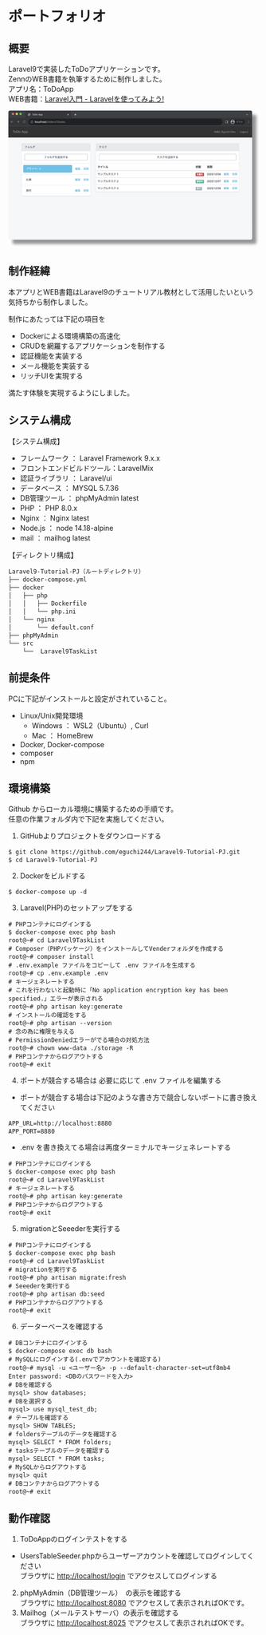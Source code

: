 # ポートフォリオ

## 概要
Laravel9で実装したToDoアプリケーションです。  
ZennのWEB書籍を執筆するために制作しました。  
アプリ名：ToDoApp   
WEB書籍：[Laravel入門 - Laravelを使ってみよう!](https://zenn.dev/eguchi244_dev/books/laravel-tutorial-books)

<img src="img/ToDoApp_IndexPage.png" width="600px">

## 制作経緯
本アプリとWEB書籍はLaravel9のチュートリアル教材として活用したいという気持ちから制作しました。 

制作にあたっては下記の項目を

* Dockerによる環境構築の高速化
* CRUDを網羅するアプリケーションを制作する
* 認証機能を実装する
* メール機能を実装する
* リッチUIを実現する

満たす体験を実現するようにしました。

## システム構成
【システム構成】
* フレームワーク ： Laravel Framework 9.x.x
* フロントエンドビルドツール：LaravelMix
* 認証ライブラリ ： Laravel/ui
* データベース ： MYSQL 5.7.36
* DB管理ツール ： phpMyAdmin latest
* PHP ： PHP 8.0.x
* Nginx ： Nginx latest
* Node.js ： node 14.18-alpine
* mail ： mailhog latest

【ディレクトリ構成】
```
Laravel9-Tutorial-PJ（ルートディレクトリ）
├── docker-compose.yml
├── docker 
│   ├── php 
│   │   ├── Dockerfile 
│   │   └── php.ini 
│   └── nginx 
│       └── default.conf 
├── phpMyAdmin
└── src 
    └──  Laravel9TaskList
```

## 前提条件
PCに下記がインストールと設定がされていること。

* Linux/Unix開発環境
   * Windows ： WSL2（Ubuntu）, Curl
   * Mac ： HomeBrew
* Docker, Docker-compose
* composer
* npm 

## 環境構築
Github からローカル環境に構築するための手順です。  
任意の作業フォルダ内で下記を実施してください。

1. GitHubよりプロジェクトをダウンロードする
```
$ git clone https://github.com/eguchi244/Laravel9-Tutorial-PJ.git
$ cd Laravel9-Tutorial-PJ
```
2. Dockerをビルドする
```
$ docker-compose up -d
```
3. Laravel(PHP)のセットアップをする
```
# PHPコンテナにログインする
$ docker-compose exec php bash
root@~# cd Laravel9TaskList
# Composer（PHPパッケージ）をインストールしてVenderフォルダを作成する
root@~# composer install
# .env.example ファイルをコピーして .env ファイルを生成する
root@~# cp .env.example .env
# キージェネレートする
# これを行わないと起動時に「No application encryption key has been specified.」エラーが表示される
root@~# php artisan key:generate
# インストールの確認をする
root@~# php artisan --version
# 念の為に権限を与える
# PermissionDeniedエラーがでる場合の対処方法
root@~# chown www-data ./storage -R
# PHPコンテナからログアウトする
root@~# exit
```
4. ポートが競合する場合は 必要に応じて .env ファイルを編集する
- ポートが競合する場合は下記のような書き方で競合しないポートに書き換えてください
```
APP_URL=http://localhost:8880
APP_PORT=8880
```
- .env を書き換えてる場合は再度ターミナルでキージェネレートする
```
# PHPコンテナにログインする
$ docker-compose exec php bash
root@~# cd Laravel9TaskList
# キージェネレートする
root@~# php artisan key:generate
# PHPコンテナからログアウトする
root@~# exit
```

5. migrationとSeeederを実行する
```
# PHPコンテナにログインする
$ docker-compose exec php bash
root@~# cd Laravel9TaskList
# migrationを実行する
root@~# php artisan migrate:fresh
# Seeederを実行する
root@~# php artisan db:seed
# PHPコンテナからログアウトする
root@~# exit
```
6. データーベースを確認する
```
# DBコンテナにログインする
$ docker-compose exec db bash
# MySQLにログインする(.envでアカウントを確認する)
root@~# mysql -u <ユーザー名> -p --default-character-set=utf8mb4
Enter password: <DBのパスワードを入力> 
# DBを確認する
mysql> show databases;
# DBを選択する
mysql> use mysql_test_db;
# テーブルを確認する
mysql> SHOW TABLES;
# foldersテーブルのデータを確認する
mysql> SELECT * FROM folders;
# tasksテーブルのデータを確認する
mysql> SELECT * FROM tasks;
# MySQLからログアウトする
mysql> quit
# DBコンテナからログアウトする
root@~# exit
```

## 動作確認
1. ToDoAppのログインテストをする
- UsersTableSeeder.phpからユーザーアカウントを確認してログインしてください  
ブラウザに [http://localhost/login](http://localhost/login) でアクセスしてログインする  
2. phpMyAdmin（DB管理ツール）　の表示を確認する  
ブラウザに [http://localhost:8080](http://localhost:8080) でアクセスして表示されればOKです。
3. Mailhog（メールテストサーバ）の表示を確認する   
ブラウザに [http://localhost:8025](http://localhost:8025) でアクセスして表示されればOKです。
